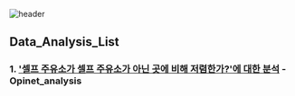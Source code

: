 ![header](https://capsule-render.vercel.app/api?type=waving&color=auto&height=300&section=header&text=Hello%20I'm%20Sujin&fontSize=90)

## Data_Analysis_List

### 1. ['셀프 주유소가 셀프 주유소가 아닌 곳에 비해 저렴한가?'에 대한 분석](opinet_analysis/opinet-analysis.ipynb) - Opinet_analysis
